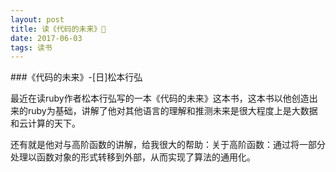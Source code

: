 ```yaml
---
layout: post
title: 读《代码的未来》
date: 2017-06-03 
tags: 读书
---
```


###《代码的未来》-[日]松本行弘

最近在读ruby作者松本行弘写的一本《代码的未来》这本书，这本书以他创造出来的ruby为基础，讲解了他对其他语言的理解和推测未来是很大程度上是大数据和云计算的天下。

还有就是他对与高阶函数的讲解，给我很大的帮助：关于高阶函数：通过将一部分处理以函数对象的形式转移到外部，从而实现了算法的通用化。